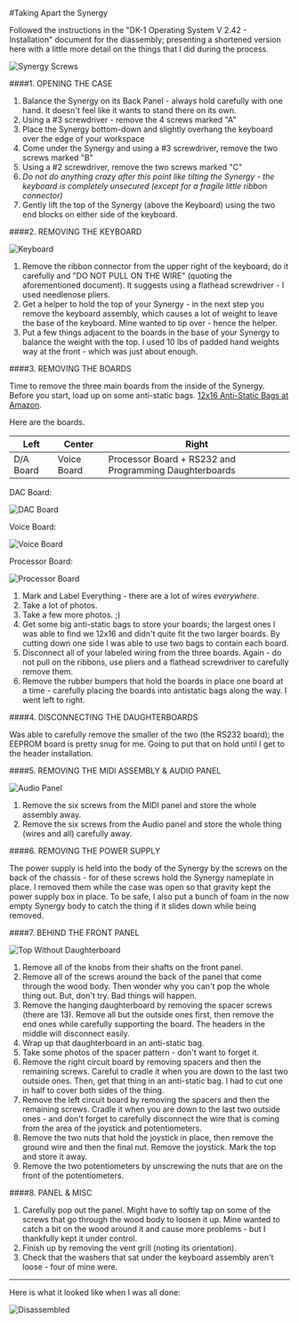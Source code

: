 #Taking Apart the Synergy

Followed the instructions in the "DK-1 Operating System V 2.42 - Installation" document for the diassembly; presenting a shortened version here with a little more detail on the things that I did during the process.

![Synergy Screws](screws.png)

####1. OPENING THE CASE

1. Balance the Synergy on its Back Panel - always hold carefully with one hand. It doesn't feel like it wants to stand there on its own.
2. Using a #3 screwdriver - remove the 4 screws marked "A"
3. Place the Synergy bottom-down and slightly overhang the keyboard over the edge of your workspace
4. Come under the Synergy and using a #3 screwdriver, remove the two screws marked "B"
5. Using a #2 screwdriver, remove the two screws marked "C"
6. *Do not do anything crazy after this point like tilting the Synergy - the keyboard is completely unsecured (except for a fragile little ribbon connector)*
7. Gently lift the top of the Synergy (above the Keyboard) using the two end blocks on either side of the keyboard.

####2. REMOVING THE KEYBOARD

![Keyboard](keyboard.jpg)

1. Remove the ribbon connector from the upper right of the keyboard; do it carefully and "DO NOT PULL ON THE WIRE" (quoting the aforementioned document). It suggests using a flathead screwdriver - I used needlenose pliers.
2. Get a helper to hold the top of your Synergy - in the next step you remove the keyboard assembly, which causes a lot of weight to leave the base of the keyboard. Mine wanted to tip over - hence the helper.
3. Put a few things adjacent to the boards in the base of your Synergy to balance the weight with the top. I used 10 lbs of padded hand weights way at the front - which was just about enough.

####3. REMOVING THE BOARDS

Time to remove the three main boards from the inside of the Synergy. Before you start, load up on some anti-static bags. [12x16 Anti-Static Bags at Amazon](https://www.amazon.com/gp/product/B016WRZ3JW).

Here are the boards.

Left | Center | Right
--- | --- | ---
D/A Board | Voice Board | Processor Board + RS232 and Programming Daughterboards

DAC Board:

![DAC Board](dac.jpg)

Voice Board:

![Voice Board](voice.jpg)

Processor Board:

![Processor Board](processor.jpg)

1. Mark and Label Everything - there are a lot of wires *everywhere*.
2. Take a lot of photos. 
3. Take a few more photos. ;)
4. Get some big anti-static bags to store your boards; the largest ones I was able to find we 12x16 and didn't quite fit the two larger boards. By cutting down one side I was able to use two bags to contain each board.
5. Disconnect all of your labeled wiring from the three boards. Again - do not pull on the ribbons, use pliers and a flathead screwdriver to carefully remove them.
6. Remove the rubber bumpers that hold the boards in place one board at a time - carefully placing the boards into antistatic bags along the way. I went left to right.

####4. DISCONNECTING THE DAUGHTERBOARDS

Was able to carefully remove the smaller of the two (the RS232 board); the EEPROM board is pretty snug for me. Going to put that on hold until I get to the header installation.

####5. REMOVING THE MIDI ASSEMBLY & AUDIO PANEL

![Audio Panel](top_left.jpg)

1. Remove the six screws from the MIDI panel and store the whole assembly away.
2. Remove the six screws from the Audio panel and store the whole thing (wires and all) carefully away.

####6. REMOVING THE POWER SUPPLY

The power supply is held into the body of the Synergy by the screws on the back of the chassis - for of these screws hold the Synergy nameplate in place. I removed them while the case was open so that gravity kept the power supply box in place. To be safe, I also put a bunch of foam in the now empty Synergy body to catch the thing if it slides down while being removed.

####7. BEHIND THE FRONT PANEL

![Top Without Daughterboard](top_no_daughter.jpg)

1. Remove all of the knobs from their shafts on the front panel.
2. Remove all of the screws around the back of the panel that come through the wood body. Then wonder why you can't pop the whole thing out. But, don't try. Bad things will happen.
3. Remove the hanging daughterboard by removing the spacer screws (there are 13). Remove all but the outside ones first, then remove the end ones while carefully supporting the board. The headers in the middle will disconnect easily.
4. Wrap up that daughterboard in an anti-static bag.
5. Take some photos of the spacer pattern - don't want to forget it.
6. Remove the right circuit board by removing spacers and then the remaining screws. Careful to cradle it when you are down to the last two outside ones. Then, get that thing in an anti-static bag. I had to cut one in half to cover both sides of the thing.
7. Remove the left circuit board by removing the spacers and then the remaining screws. Cradle it when you are down to the last two outside ones - and don't forget to carefully disconnect the wire that is coming from the area of the joystick and potentiometers.
8. Remove the two nuts that hold the joystick in place, then remove the ground wire and then the final nut. Remove the joystick. Mark the top and store it away.
9. Remove the two potentiometers by unscrewing the nuts that are on the front of the potentiometers.

####8. PANEL & MISC

1. Carefully pop out the panel. Might have to softly tap on some of the screws that go through the wood body to loosen it up. Mine wanted to catch a bit on the wood around it and cause more problems - but I thankfully kept it under control.
2. Finish up by removing the vent grill (noting its orientation).
3. Check that the washers that sat under the keyboard assembly aren't loose - four of mine were.

---

Here is what it looked like when I was all done:

![Disassembled](disassembled.jpg)

